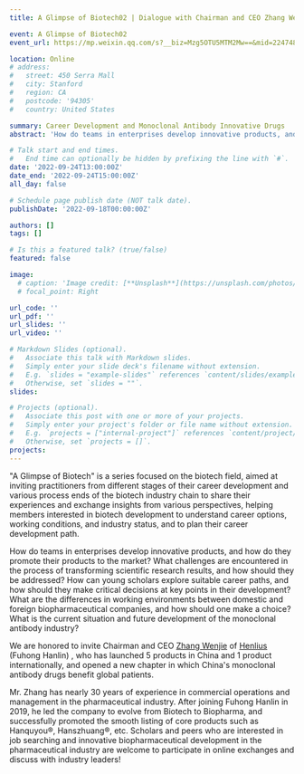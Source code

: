 ```yaml
---
title: A Glimpse of Biotech02 | Dialogue with Chairman and CEO Zhang Wenjie of Henlius(Fuhong Hanlin) - Career Development and Monoclonal Antibody Innovative Drugs

event: A Glimpse of Biotech02
event_url: https://mp.weixin.qq.com/s?__biz=Mzg5OTU5MTM2Mw==&mid=2247484058&idx=1&sn=9b071742f303b913d4af61f1c8580a81&chksm=c051bf36f7263620868b0aaefc03df1f6024d95644992ac6af92fbb9fb775bd24a76f946600e#rd

location: Online
# address:
#   street: 450 Serra Mall
#   city: Stanford
#   region: CA
#   postcode: '94305'
#   country: United States

summary: Career Development and Monoclonal Antibody Innovative Drugs
abstract: 'How do teams in enterprises develop innovative products, and how do they promote their products to the market?'

# Talk start and end times.
#   End time can optionally be hidden by prefixing the line with `#`.
date: '2022-09-24T13:00:00Z'
date_end: '2022-09-24T15:00:00Z'
all_day: false

# Schedule page publish date (NOT talk date).
publishDate: '2022-09-18T00:00:00Z'

authors: []
tags: []

# Is this a featured talk? (true/false)
featured: false

image:
  # caption: 'Image credit: [**Unsplash**](https://unsplash.com/photos/bzdhc5b3Bxs)'
  # focal_point: Right

url_code: ''
url_pdf: ''
url_slides: ''
url_video: ''

# Markdown Slides (optional).
#   Associate this talk with Markdown slides.
#   Simply enter your slide deck's filename without extension.
#   E.g. `slides = "example-slides"` references `content/slides/example-slides.md`.
#   Otherwise, set `slides = ""`.
slides:

# Projects (optional).
#   Associate this post with one or more of your projects.
#   Simply enter your project's folder or file name without extension.
#   E.g. `projects = ["internal-project"]` references `content/project/deep-learning/index.md`.
#   Otherwise, set `projects = []`.
projects:
---
```

"A Glimpse of Biotech" is a series focused on the biotech field, aimed at inviting practitioners from different stages of their career development and various process ends of the biotech industry chain to share their experiences and exchange insights from various perspectives, helping members interested in biotech development to understand career options, working conditions, and industry status, and to plan their career development path.

How do teams in enterprises develop innovative products, and how do they promote their products to the market? What challenges are encountered in the process of transforming scientific research results, and how should they be addressed? How can young scholars explore suitable career paths, and how should they make critical decisions at key points in their development? What are the differences in working environments between domestic and foreign biopharmaceutical companies, and how should one make a choice? What is the current situation and future development of the monoclonal antibody industry?

We are honored to invite Chairman and CEO [Zhang Wenjie](https://www.henlius.com/en/NewsDetails-3324-26.html) of [Henlius](https://www.henlius.com/en/Index.html) (Fuhong Hanlin) , who has launched 5 products in China and 1 product internationally, and opened a new chapter in which China's monoclonal antibody drugs benefit global patients. 

Mr. Zhang has nearly 30 years of experience in commercial operations and management in the pharmaceutical industry. After joining Fuhong Hanlin in 2019, he led the company to evolve from Biotech to Biopharma, and successfully promoted the smooth listing of core products such as Hanquyou®, Hanszhuang®, etc. Scholars and peers who are interested in job searching and innovative biopharmaceutical development in the pharmaceutical industry are welcome to participate in online exchanges and discuss with industry leaders!